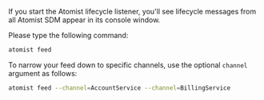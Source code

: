 
If you start the Atomist lifecycle listener, you'll
see lifecycle messages from all Atomist SDM appear in its
console window.

Please type the following command:

```bash
atomist feed
```

To narrow your feed down to specific channels, use the optional
`channel` argument as follows:

```bash
atomist feed --channel=AccountService --channel=BillingService
```